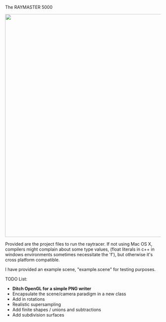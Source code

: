 The RAYMASTER 5000

<img src="http://people.tamu.edu/~mld2443/csce647/pr03/Example2.png" width=720px>

Provided are the project files to run the raytracer. If not using Mac OS X, compilers might complain about some type values, (float literals in c++ in windows environments sometimes necessitate the 'f'), but otherwise it's cross platform compatible.

I have provided an example scene, "example.scene" for testing purposes.

TODO List:
* <b>Ditch OpenGL for a simple PNG writer</b>
* Encapsulate the scene/camera paradigm in a new class
* Add in rotations
* Realistic supersampling
* Add finite shapes / unions and subtractions
* Add subdivision surfaces
